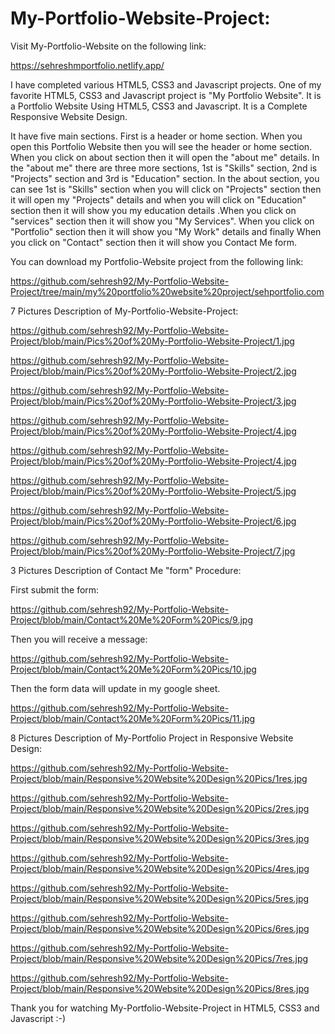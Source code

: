 # My-Portfolio-Website-Project:

Visit My-Portfolio-Website on the following link:

https://sehreshmportfolio.netlify.app/  

I have completed various HTML5, CSS3 and Javascript projects. One of my favorite HTML5, CSS3 and Javascript project is "My Portfolio Website". It is a Portfolio Website Using HTML5, CSS3 and Javascript. It is a Complete Responsive Website Design.

It have five main sections. First is a header or home section. When you open this Portfolio Website then you will see the header or home section. When you click on about section then it will open the "about me" details. In the "about me" there are three more sections, 1st is "Skills" section, 2nd is "Projects" section and 3rd is "Education" section. In the about section, you can see 1st is "Skills" section when you will click on "Projects" section then it will open my "Projects" details and when you will click on "Education" section then it will show you my education details  .When you click on "services" section then it will show you "My Services". When you click on "Portfolio" section then it will show you "My Work" details and finally When you click on "Contact" section then it will show you Contact Me form.

You can download my Portfolio-Website project from the following link:

https://github.com/sehresh92/My-Portfolio-Website-Project/tree/main/my%20portfolio%20website%20project/sehportfolio.com

7 Pictures Description of My-Portfolio-Website-Project:

https://github.com/sehresh92/My-Portfolio-Website-Project/blob/main/Pics%20of%20My-Portfolio-Website-Project/1.jpg 

https://github.com/sehresh92/My-Portfolio-Website-Project/blob/main/Pics%20of%20My-Portfolio-Website-Project/2.jpg 

https://github.com/sehresh92/My-Portfolio-Website-Project/blob/main/Pics%20of%20My-Portfolio-Website-Project/3.jpg

https://github.com/sehresh92/My-Portfolio-Website-Project/blob/main/Pics%20of%20My-Portfolio-Website-Project/4.jpg 

https://github.com/sehresh92/My-Portfolio-Website-Project/blob/main/Pics%20of%20My-Portfolio-Website-Project/4.jpg

https://github.com/sehresh92/My-Portfolio-Website-Project/blob/main/Pics%20of%20My-Portfolio-Website-Project/5.jpg

https://github.com/sehresh92/My-Portfolio-Website-Project/blob/main/Pics%20of%20My-Portfolio-Website-Project/6.jpg

https://github.com/sehresh92/My-Portfolio-Website-Project/blob/main/Pics%20of%20My-Portfolio-Website-Project/7.jpg

3 Pictures Description of Contact Me "form" Procedure:

First submit the form:

https://github.com/sehresh92/My-Portfolio-Website-Project/blob/main/Contact%20Me%20Form%20Pics/9.jpg

Then you will receive a message:

https://github.com/sehresh92/My-Portfolio-Website-Project/blob/main/Contact%20Me%20Form%20Pics/10.jpg

Then the form data will update in my google sheet.

https://github.com/sehresh92/My-Portfolio-Website-Project/blob/main/Contact%20Me%20Form%20Pics/11.jpg

8 Pictures Description of My-Portfolio Project in Responsive Website Design:

https://github.com/sehresh92/My-Portfolio-Website-Project/blob/main/Responsive%20Website%20Design%20Pics/1res.jpg 

https://github.com/sehresh92/My-Portfolio-Website-Project/blob/main/Responsive%20Website%20Design%20Pics/2res.jpg 

https://github.com/sehresh92/My-Portfolio-Website-Project/blob/main/Responsive%20Website%20Design%20Pics/3res.jpg 

https://github.com/sehresh92/My-Portfolio-Website-Project/blob/main/Responsive%20Website%20Design%20Pics/4res.jpg

https://github.com/sehresh92/My-Portfolio-Website-Project/blob/main/Responsive%20Website%20Design%20Pics/5res.jpg

https://github.com/sehresh92/My-Portfolio-Website-Project/blob/main/Responsive%20Website%20Design%20Pics/6res.jpg

https://github.com/sehresh92/My-Portfolio-Website-Project/blob/main/Responsive%20Website%20Design%20Pics/7res.jpg

https://github.com/sehresh92/My-Portfolio-Website-Project/blob/main/Responsive%20Website%20Design%20Pics/8res.jpg

Thank you for watching My-Portfolio-Website-Project in HTML5, CSS3 and Javascript :-)


